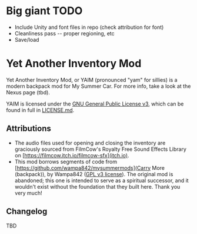 # Big giant TODO

* Include Unity and font files in repo (check attribution for font)
* Cleanliness pass -- proper regioning, etc
* Save/load

# Yet Another Inventory Mod

Yet Another Inventory Mod, or YAIM (pronounced "yam" for sillies) is a modern backpack mod for My Summer Car. For more info, take a look at the Nexus page (tbd).

YAIM is licensed under the [GNU General Public License v3](http://www.gnu.org/licenses/agpl.html), which can be found in full in [LICENSE.md](LICENSE.md).

## Attributions

* The audio files used for opening and closing the inventory are graciously sourced from FilmCow's Royalty Free Sound Effects Library on [https://filmcow.itch.io/filmcow-sfx](itch.io).
* This mod borrows segments of code from [https://github.com/wampa842/mysummermods](Carry More (backpack)), by Wampa842 ([GPL v3 license](https://github.com/Wampa842/MySummerMods/blob/master/COPYING.TXT)). The original mod is abandoned; this one is intended to serve as a spiritual successor, and it wouldn't exist without the foundation that they built here. Thank you very much!

## Changelog

TBD
